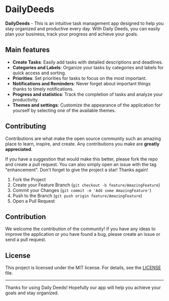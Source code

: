 # DailyDeeds

**DailyDeeds** - This is an intuitive task management app designed to help you stay organized and productive every day. With Daily Deeds, you can easily plan your business, track your progress and achieve your goals.

## Main features

- **Create Tasks**: Easily add tasks with detailed descriptions and deadlines.
- **Categories and Labels**: Organize your tasks by categories and labels for quick access and sorting.
- **Priorities**: Set priorities for tasks to focus on the most important.
- **Notifications and Reminders**: Never forget about important things thanks to timely notifications.
- **Progress and statistics**: Track the completion of tasks and analyze your productivity.
- **Themes and settings**: Customize the appearance of the application for yourself by selecting one of the available themes.

## Contributing

Contributions are what make the open source community such an amazing place to learn, inspire, and create. Any contributions you make are **greatly appreciated**.

If you have a suggestion that would make this better, please fork the repo and create a pull request. You can also simply open an issue with the tag "enhancement".
Don't forget to give the project a star! Thanks again!

1. Fork the Project
2. Create your Feature Branch (`git checkout -b feature/AmazingFeature`)
3. Commit your Changes (`git commit -m 'Add some AmazingFeature'`)
4. Push to the Branch (`git push origin feature/AmazingFeature`)
5. Open a Pull Request
    
## Contribution

We welcome the contribution of the community! If you have any ideas to improve the application or you have found a bug, please create an issue or send a pull request.

## License

This project is licensed under the MIT license. For details, see the [LICENSE](LICENSE) file.

---

Thanks for using Daily Deeds! Hopefully our app will help you achieve your goals and stay organized.
